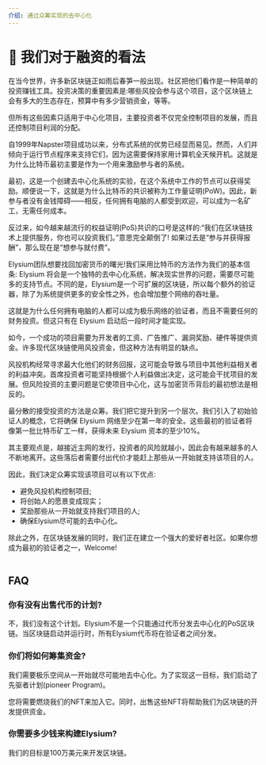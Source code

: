```yaml
---
介绍: 通过众筹实现的去中心化
---
```


# 💸 我们对于融资的看法

在当今世界，许多新区块链正如雨后春笋一般出现。社区把他们看作是一种简单的投资赚钱工具。投资决策的重要因素是:哪些风投会参与这个项目，这个区块链上会有多大的生态存在，预算中有多少营销资金，等等。

但所有这些因素只适用于中心化项目，主要投资者不仅完全控制项目的发展，而且还控制项目利润的分配。

自1999年Napster项目成功以来，分布式系统的优势已经显而易见。然而，人们并倾向于运行节点程序来支持它们，因为这需要保持家用计算机全天候开机。这就是为什么比特币最初主要是作为一个用来激励参与者的系统。

最初，这是一个创建去中心化系统的实验，在这个系统中工作的节点可以获得奖励。顺便说一下，这就是为什么比特币的共识被称为工作量证明(PoW)。因此，新参与者没有金钱障碍——相反，任何拥有电脑的人都受到欢迎，可以成为一名矿工，无需任何成本。

反过来，如今越来越流行的权益证明(PoS)共识的口号是这样的:“我们在区块链技术上提供服务，你也可以投资我们。”意思完全颠倒了! 如果过去是“参与并获得报酬”，那么现在是“想参与就付费”。

Elysium团队想要找回加密货币的曙光!我们采用比特币的方法作为我们的基本信条: Elysium 将会是一个独特的去中心化系统，解决现实世界的问题，需要尽可能多的支持节点。不同的是，Elysium是一个可扩展的区块链，所以每个额外的验证器，除了为系统提供更多的安全性之外，也会增加整个网络的吞吐量。

这就是为什么任何拥有电脑的人都可以成为极乐网络的验证者，而且不需要任何的财务投资。但这只有在 Elysium 启动后一段时间才能实现。

如今，一个成功的项目需要为开发者的工资、广告推广、漏洞奖励、硬件等提供资金。许多现代区块链使用风投资金，但这种方法有明显的缺点。

风投机构经常寻求最大化他们的财务回报，这可能会导致与项目中其他利益相关者的利益冲突。首席投资者可能坚持根据个人利益做出决定，这可能会干扰项目的发展。但风险投资的主要问题是它使项目中心化，这与加密货币背后的最初想法是相反的。

最分散的接受投资的方法是众筹。我们把它提升到另一个层次。我们引入了初始验证人的概念，它将确保 Elysium 网络至少在第一年的安全。这些最初的验证者将像第一批比特币矿工一样，获得未来 Elysium 资本的至少10%。

其主要观点是，越接近主网的发行，投资者的风险就越小，因此会有越来越多的人不断地离开。这些落后者需要付出代价才能赶上那些从一开始就支持该项目的人。

因此，我们决定众筹实现该项目可以有以下优点:

* 避免风投机构控制项目;
* 将创始人的愿景变成现实；
* 奖励那些从一开始就支持我们项目的人;
* 确保Elysium尽可能的去中心化。

除此之外，在区块链发展的同时，我们正在建立一个强大的爱好者社区。如果你想成为最初的验证者之一，Welcome!

|   |
| - |

## FAQ

### 你有没有出售代币的计划?

不，我们没有这个计划。Elysium不是一个只能通过代币分发去中心化的PoS区块链。当区块链启动并运行时，所有Elysium代币将在验证者之间分发。

### 你们将如何筹集资金?

我们需要极乐空间从一开始就尽可能地去中心化。为了实现这一目标，我们启动了先驱者计划(pioneer Program)。

您将需要燃烧我们的NFT来加入它。同时，出售这些NFT将帮助我们为区块链的开发提供资金。

### 你需要多少钱来构建Elysium?

我们的目标是100万美元来开发区块链。
